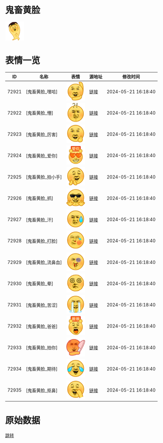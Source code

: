 # 鬼畜黄脸

<img src="./cover.png" height="60" alt="cover" />

# 表情一览

|ID|名称|表情|源地址|修改时间|
|----|----|----|----|----|
|72921|[鬼畜黄脸_嘿哈]|<img src="./pic/072921_%5B鬼畜黄脸_嘿哈%5D.png" height="60" alt="嘿哈"/>|[链接](https://i0.hdslb.com/bfs/garb/e95f2e08575008ac8b39e5081543dd71542d0980.png)|2024-05-21 16:18:40|
|72922|[鬼畜黄脸_懵]|<img src="./pic/072922_%5B鬼畜黄脸_懵%5D.png" height="60" alt="懵"/>|[链接](https://i0.hdslb.com/bfs/garb/1b6f0d3093f6684063c5997833950992c404e94a.png)|2024-05-21 16:18:40|
|72923|[鬼畜黄脸_厉害]|<img src="./pic/072923_%5B鬼畜黄脸_厉害%5D.png" height="60" alt="厉害"/>|[链接](https://i0.hdslb.com/bfs/garb/5c9cfab5a9f6a81161e5a0bd0ec949528db8352f.png)|2024-05-21 16:18:40|
|72924|[鬼畜黄脸_爱你]|<img src="./pic/072924_%5B鬼畜黄脸_爱你%5D.png" height="60" alt="爱你"/>|[链接](https://i0.hdslb.com/bfs/garb/b86a27311a39c55691640514e478c4cd68fbb94a.png)|2024-05-21 16:18:40|
|72925|[鬼畜黄脸_拍小手]|<img src="./pic/072925_%5B鬼畜黄脸_拍小手%5D.png" height="60" alt="拍小手"/>|[链接](https://i0.hdslb.com/bfs/garb/b8de07385c3659994d06569c82c472350bd51879.png)|2024-05-21 16:18:40|
|72926|[鬼畜黄脸_抓]|<img src="./pic/072926_%5B鬼畜黄脸_抓%5D.png" height="60" alt="抓"/>|[链接](https://i0.hdslb.com/bfs/garb/86dc595c81c89e3b58aa1f54af1d88839e80a129.png)|2024-05-21 16:18:40|
|72927|[鬼畜黄脸_汗]|<img src="./pic/072927_%5B鬼畜黄脸_汗%5D.png" height="60" alt="汗"/>|[链接](https://i0.hdslb.com/bfs/garb/0128691725a7072d9a0047e21df7ddd64064461d.png)|2024-05-21 16:18:40|
|72928|[鬼畜黄脸_打脸]|<img src="./pic/072928_%5B鬼畜黄脸_打脸%5D.png" height="60" alt="打脸"/>|[链接](https://i0.hdslb.com/bfs/garb/259dfb7e69a91dfb8ece24f5fbc3dc801527cfe6.png)|2024-05-21 16:18:40|
|72929|[鬼畜黄脸_流鼻血]|<img src="./pic/072929_%5B鬼畜黄脸_流鼻血%5D.png" height="60" alt="流鼻血"/>|[链接](https://i0.hdslb.com/bfs/garb/084e690ba74673bb8385b63460a3fbd1815784a3.png)|2024-05-21 16:18:40|
|72930|[鬼畜黄脸_晕]|<img src="./pic/072930_%5B鬼畜黄脸_晕%5D.png" height="60" alt="晕"/>|[链接](https://i0.hdslb.com/bfs/garb/e9fce4deef3fd56c3d2034c02b4a338481808964.png)|2024-05-21 16:18:40|
|72931|[鬼畜黄脸_苦涩]|<img src="./pic/072931_%5B鬼畜黄脸_苦涩%5D.png" height="60" alt="苦涩"/>|[链接](https://i0.hdslb.com/bfs/garb/10fb47800cc81a6be55899a9af92f362d60a0c85.png)|2024-05-21 16:18:40|
|72932|[鬼畜黄脸_爸爸]|<img src="./pic/072932_%5B鬼畜黄脸_爸爸%5D.png" height="60" alt="爸爸"/>|[链接](https://i0.hdslb.com/bfs/garb/636fda7c86525aac035c5afedcd0e4fb10c6a04e.png)|2024-05-21 16:18:40|
|72933|[鬼畜黄脸_拍你]|<img src="./pic/072933_%5B鬼畜黄脸_拍你%5D.png" height="60" alt="拍你"/>|[链接](https://i0.hdslb.com/bfs/garb/839d20610fad3f11341a0f0d69012b3dbf367de3.png)|2024-05-21 16:18:40|
|72934|[鬼畜黄脸_期待]|<img src="./pic/072934_%5B鬼畜黄脸_期待%5D.png" height="60" alt="期待"/>|[链接](https://i0.hdslb.com/bfs/garb/d42536e28965e3fd37e626cbb47ea15bfff50c9e.png)|2024-05-21 16:18:40|
|72935|[鬼畜黄脸_抠鼻]|<img src="./pic/072935_%5B鬼畜黄脸_抠鼻%5D.png" height="60" alt="抠鼻"/>|[链接](https://i0.hdslb.com/bfs/garb/756f79e4d2c7069a86d5ff14ad1a6b696edb1b3a.png)|2024-05-21 16:18:40|

# 原始数据

[跳转](./raw.json)

